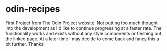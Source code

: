 <!-- @format -->

# odin-recipes

First Project from The Odin Project website. Not putting too much thought into the development as I'd like to continue progressing at a faster rate. The functionality works and exists without any style components or fleshing out the linked page. At a later time I may decide to come back and fancy this a bit further. Thanks!
